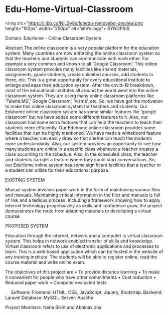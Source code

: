 # Edu-Home-Virtual-Classroom

<img src="https://i.ibb.co/NjLSv8x/lohedu-removebg-preview.png height="150px" width="250px" alt=”site’s logo”>
SYNOPSIS

Domain: 
EduHome - Online Classroom System

Abstract
The online classroom is a very popular platform for the education system. Many countries are now enforcing the online classroom system so that the teachers and students can communicate with each other. For example a very common and known to all ‘Google Classroom’. This online classroom system provides many facilities like shared materials, assignments, grade students, create unlimited courses, add students in there, etc. This is a great opportunity for every educational institute to enlarge and ease their education system. After the covid-19 breakdown, most of the educational institutes all around the world went into the online classroom system. They are using many online classroom platforms like ‘TalentLMS’,’ Google Classroom’, ‘visme’, etc. So, we have got the motivation to make this online classroom system for teachers and students. Our Eduhome online classroom system has some similar features like ‘google classroom’ but we have added some different features to it. Also, our classroom had some extra features that can help the teachers to teach their students more efficiently. Our Eduhome online classroom provides some facilities that can be highly mentioned. We have made a whiteboard feature where a teacher can easily draw so that she/he can teach the students more understandably. Also, our system provides an opportunity to see how many students are online in a specific class whenever a teacher creates a class according to the schedule. Also, in the scheduled class, the teacher and students can get a feature where they could start conversations. So, our EduHome online system has some significant facilities that a teacher or a student can utilize for their educational purpose.


EXISTING SYSTEM

Manual system involves paper work in the form of maintaining various files and manuals. Maintaining critical information in the files and manuals is full of risk and a tedious process. Including a framework showing how to apply Internet technology progressively as skills and confidence grow, the project demonstrates the route from adapting materials to developing a virtual course.

PROPOSED SYSTEM

Education through the internet, network and a computer is virtual classroom system. This helps in network enabled transfer of skills and knowledge. Virtual classroom refers to use of electronic applications and processes to learn. This is a web based application which can be hosted in the website of any training institute. The students will be able to register online, read the course material and write online exam.

The objectives of this project are 
• To provide distance learning
• To make it convenient for people who have other commitments
• Cost reduction
• Reduced paper work
• Computer evaluated tests



 
Software:
Frontend: HTML, CSS, JavaScript, Jquery, Bootstrap.
Backend: Laravel
Database: MySQL.
Server: Apache

Project Members: 
Neha Bisht and Abhinav Jha

